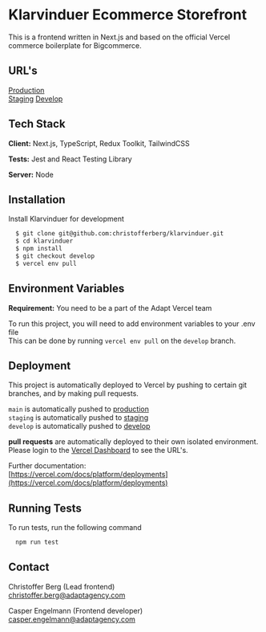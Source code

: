 
# Klarvinduer Ecommerce Storefront

This is a frontend written in Next.js and based on the official Vercel commerce boilerplate for Bigcommerce. 


## URL's

[Production](https://kv-prod.vercel.app/)  
[Staging](https://kv-staging.vercel.app/)
[Develop](https://kv-develop.vercel.app/)

  
## Tech Stack

**Client:** Next.js, TypeScript, Redux Toolkit, TailwindCSS

**Tests:** Jest and React Testing Library

**Server:** Node

  
## Installation 

Install Klarvinduer for development

```bash 
  $ git clone git@github.com:christofferberg/klarvinduer.git
  $ cd klarvinduer
  $ npm install
  $ git checkout develop
  $ vercel env pull
```


## Environment Variables

**Requirement:**  You need to be a part of the Adapt Vercel team

To run this project, you will need to add environment variables to your .env file  
This can be done by running `vercel env pull` on the `develop` branch. 

  
## Deployment

This project is automatically deployed to Vercel by pushing to certain git branches, and by making pull requests. 

`main` is automatically pushed to [production](https://kv-prod.vercel.app/)  
`staging` is automatically pushed to [staging](https://kv-staging.vercel.app/)  
`develop` is automatically pushed to [develop](https://kv-develop.vercel.app/)

**pull requests** are automatically deployed to their own isolated environment.   
Please login to the [Vercel Dashboard](https://vercel.com/dashboard) to see the URL's. 


Further documentation:  
[https://vercel.com/docs/platform/deployments](https://vercel.com/docs/platform/deployments)
  

## Running Tests

To run tests, run the following command

```bash
  npm run test
```

  
## Contact

Christoffer Berg (Lead frontend)  
[christoffer.berg@adaptagency.com](https://www.github.com/christofferberg)


Casper Engelmann (Frontend developer)  
[casper.engelmann@adaptagency.com](https://www.github.com/casperengl)
  
